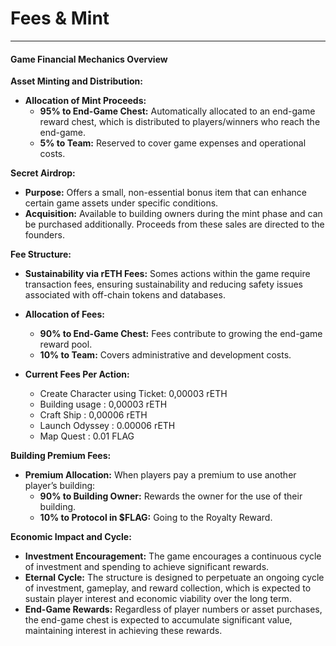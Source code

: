 # Fees & Mint

***

#### Game Financial Mechanics Overview

**Asset Minting and Distribution:**

* **Allocation of Mint Proceeds:**
  * **95% to End-Game Chest:** Automatically allocated to an end-game reward chest, which is distributed to players/winners who reach the end-game.
  * **5% to Team:** Reserved to cover game expenses and operational costs.

**Secret Airdrop:**

* **Purpose:** Offers a small, non-essential bonus item that can enhance certain game assets under specific conditions.
* **Acquisition:** Available to building owners during the mint phase and can be purchased additionally. Proceeds from these sales are directed to the founders.

**Fee Structure:**

* **Sustainability via rETH Fees:** Somes actions within the game require transaction fees, ensuring sustainability and reducing safety issues associated with off-chain tokens and databases.
*   **Allocation of Fees:**

    * **90% to End-Game Chest:** Fees contribute to growing the end-game reward pool.
    * **10% to Team:** Covers administrative and development costs.


* **Current Fees Per Action:**&#x20;
  * Create Character using Ticket: 0,00003 rETH
  * Building usage : 0,00003 rETH
  * Craft Ship : 0,00006 rETH
  * Launch Odyssey : 0.00006 rETH
  * Map Quest : 0.01 FLAG

**Building Premium Fees:**

* **Premium Allocation:** When players pay a premium to use another player’s building:
  * **90% to Building Owner:** Rewards the owner for the use of their building.
  * **10% to Protocol in $FLAG:** Going to the Royalty Reward.

**Economic Impact and Cycle:**

* **Investment Encouragement:** The game encourages a continuous cycle of investment and spending to achieve significant rewards.
* **Eternal Cycle:** The structure is designed to perpetuate an ongoing cycle of investment, gameplay, and reward collection, which is expected to sustain player interest and economic viability over the long term.
* **End-Game Rewards:** Regardless of player numbers or asset purchases, the end-game chest is expected to accumulate significant value, maintaining interest in achieving these rewards.
